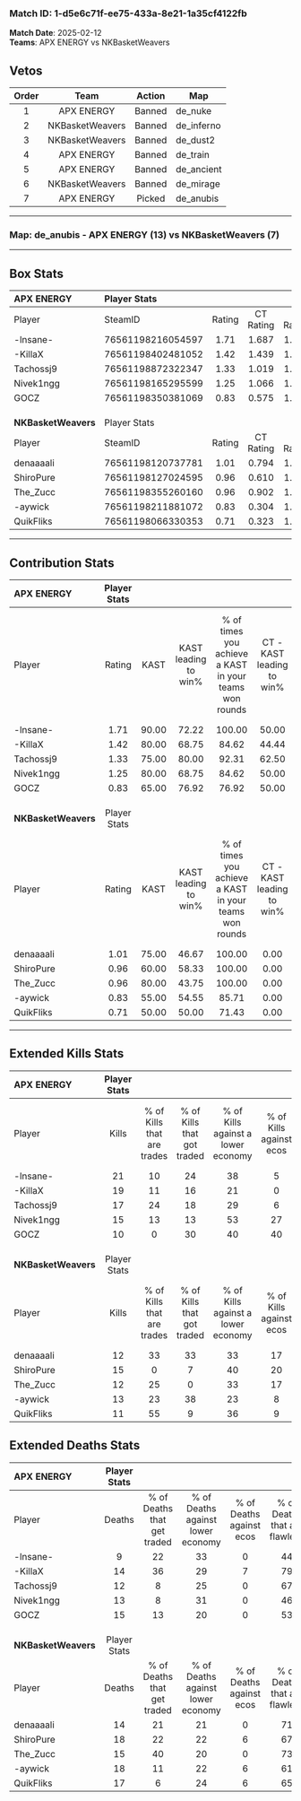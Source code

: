 ### Match ID: 1-d5e6c71f-ee75-433a-8e21-1a35cf4122fb  
**Match Date**: 2025-02-12  
**Teams**: APX ENERGY vs NKBasketWeavers  

## Vetos  

| Order | Team | Action | Map |
| :---: | :--: | :----: | --- |
| 1 | APX ENERGY | Banned | de_nuke |
| 2 | NKBasketWeavers | Banned | de_inferno |
| 3 | NKBasketWeavers | Banned | de_dust2 |
| 4 | APX ENERGY | Banned | de_train |
| 5 | APX ENERGY | Banned | de_ancient |
| 6 | NKBasketWeavers | Banned | de_mirage |
| 7 | APX ENERGY | Picked | de_anubis |

---  

### **Map**: de_anubis - APX ENERGY (13) vs NKBasketWeavers (7)  
---  

## Box Stats  

| **APX ENERGY**      | Player Stats      |        |           |          |       |      |       |         |        |      |     |
| :- | :- | :-: | :-: | :-: | :-: | :-: | :-: | :-: | :-: | :-: | :-: |
| Player              | SteamID           | Rating | CT Rating | T Rating | KAST  | ADR  | Kills | Assists | Deaths | K/D  | HS% |
| -lnsane-            | 76561198216054597 |  1.71  |   1.687   |  1.879   | 90.00 | 89.8 |  21   |    7    |   9    | 2.33 | 42  |
| -KillaX             | 76561198402481052 |  1.42  |   1.439   |  1.735   | 80.00 | 90.5 |  19   |    8    |   14   | 1.36 | 57  |
| Tachossj9           | 76561198872322347 |  1.33  |   1.019   |  1.870   | 75.00 | 88.8 |  17   |    5    |   12   | 1.42 | 47  |
| Nivek1ngg           | 76561198165295599 |  1.25  |   1.066   |  1.602   | 80.00 | 83.2 |  15   |    8    |   13   | 1.15 | 33  |
| GOCZ                | 76561198350381069 |  0.83  |   0.575   |  1.359   | 65.00 | 72.1 |  10   |    7    |   15   | 0.67 | 70  |
|                     |                   |        |           |          |       |      |       |         |        |      |     |
|                     |                   |        |           |          |       |      |       |         |        |      |     |
|                     |                   |        |           |          |       |      |       |         |        |      |     |
| **NKBasketWeavers** | Player Stats      |        |           |          |       |      |       |         |        |      |     |
| Player              | SteamID           | Rating | CT Rating | T Rating | KAST  | ADR  | Kills | Assists | Deaths | K/D  | HS% |
| denaaaali           | 76561198120737781 |  1.01  |   0.794   |  1.294   | 75.00 | 75.0 |  12   |    4    |   14   | 0.86 | 58  |
| ShiroPure           | 76561198127024595 |  0.96  |   0.610   |  1.380   | 60.00 | 85.5 |  15   |    4    |   18   | 0.83 | 73  |
| The_Zucc            | 76561198355260160 |  0.96  |   0.902   |  1.290   | 80.00 | 60.7 |  12   |    1    |   15   | 0.80 | 58  |
| -aywick             | 76561198211881072 |  0.83  |   0.304   |  1.266   | 55.00 | 83.2 |  13   |    3    |   18   | 0.72 | 46  |
| QuikFliks           | 76561198066330353 |  0.71  |   0.323   |  1.005   | 50.00 | 70.8 |  11   |    6    |   17   | 0.65 | 72  |
---  

## Contribution Stats  

| **APX ENERGY**      | Player Stats |       |                      |                                                        |                           |                                                             |                          |                                                            |
| :- | :-: | :-: | :-: | :-: | :-: | :-: | :-: | :-: |
| Player              |    Rating    | KAST  | KAST leading to win% | % of times you achieve a KAST in your teams won rounds | CT - KAST leading to win% | CT - % of times you achieve a KAST in your teams won rounds | T - KAST leading to win% | T - % of times you achieve a KAST in your teams won rounds |
| -lnsane-            |     1.71     | 90.00 |        72.22         |                         100.00                         |           50.00           |                           100.00                            |          100.00          |                           100.00                           |
| -KillaX             |     1.42     | 80.00 |        68.75         |                         84.62                          |           44.44           |                            80.00                            |          100.00          |                           87.50                            |
| Tachossj9           |     1.33     | 75.00 |        80.00         |                         92.31                          |           62.50           |                           100.00                            |          100.00          |                           87.50                            |
| Nivek1ngg           |     1.25     | 80.00 |        68.75         |                         84.62                          |           50.00           |                           100.00                            |          100.00          |                           75.00                            |
| GOCZ                |     0.83     | 65.00 |        76.92         |                         76.92                          |           50.00           |                            60.00                            |          100.00          |                           87.50                            |
|                     |              |       |                      |                                                        |                           |                                                             |                          |                                                            |
|                     |              |       |                      |                                                        |                           |                                                             |                          |                                                            |
|                     |              |       |                      |                                                        |                           |                                                             |                          |                                                            |
| **NKBasketWeavers** | Player Stats |       |                      |                                                        |                           |                                                             |                          |                                                            |
| Player              |    Rating    | KAST  | KAST leading to win% | % of times you achieve a KAST in your teams won rounds | CT - KAST leading to win% | CT - % of times you achieve a KAST in your teams won rounds | T - KAST leading to win% | T - % of times you achieve a KAST in your teams won rounds |
| denaaaali           |     1.01     | 75.00 |        46.67         |                         100.00                         |           0.00            |                            0.00                             |          70.00           |                           100.00                           |
| ShiroPure           |     0.96     | 60.00 |        58.33         |                         100.00                         |           0.00            |                            0.00                             |          77.78           |                           100.00                           |
| The_Zucc            |     0.96     | 80.00 |        43.75         |                         100.00                         |           0.00            |                            0.00                             |          70.00           |                           100.00                           |
| -aywick             |     0.83     | 55.00 |        54.55         |                         85.71                          |           0.00            |                            0.00                             |          66.67           |                           85.71                            |
| QuikFliks           |     0.71     | 50.00 |        50.00         |                         71.43                          |           0.00            |                            0.00                             |          71.43           |                           71.43                            |
---  

## Extended Kills Stats  

| **APX ENERGY**      | Player Stats |                            |                            |                                    |                         |                              |                                 |                                       |                    |           |
| :- | :-: | :-: | :-: | :-: | :-: | :-: | :-: | :-: | :-: | :-: |
| Player              |    Kills     | % of Kills that are trades | % of Kills that got traded | % of Kills against a lower economy | % of Kills against ecos | % of Kills that are flawless | % of Kills that are close duels | % of Kills that are assisted by flash | Pistol Round Kills | AWP Kills |
| -lnsane-            |      21      |             10             |             24             |                 38                 |            5            |              71              |                5                |                   5                   |         0          |     1     |
| -KillaX             |      19      |             11             |             16             |                 21                 |            0            |              79              |                5                |                   0                   |         0          |     2     |
| Tachossj9           |      17      |             24             |             18             |                 29                 |            6            |              71              |                0                |                  24                   |         6          |     1     |
| Nivek1ngg           |      15      |             13             |             13             |                 53                 |           27            |              47              |               20                |                  13                   |         1          |     1     |
| GOCZ                |      10      |             0              |             30             |                 40                 |           40            |              60              |                0                |                  10                   |         0          |     2     |
|                     |              |                            |                            |                                    |                         |                              |                                 |                                       |                    |           |
|                     |              |                            |                            |                                    |                         |                              |                                 |                                       |                    |           |
|                     |              |                            |                            |                                    |                         |                              |                                 |                                       |                    |           |
| **NKBasketWeavers** | Player Stats |                            |                            |                                    |                         |                              |                                 |                                       |                    |           |
| Player              |    Kills     | % of Kills that are trades | % of Kills that got traded | % of Kills against a lower economy | % of Kills against ecos | % of Kills that are flawless | % of Kills that are close duels | % of Kills that are assisted by flash | Pistol Round Kills | AWP Kills |
| denaaaali           |      12      |             33             |             33             |                 33                 |           17            |              75              |                0                |                   0                   |         0          |     0     |
| ShiroPure           |      15      |             0              |             7              |                 40                 |           20            |              47              |                0                |                   7                   |         0          |     1     |
| The_Zucc            |      12      |             25             |             0              |                 33                 |           17            |              67              |                8                |                   0                   |         5          |     2     |
| -aywick             |      13      |             23             |             38             |                 23                 |            8            |              54              |                8                |                   0                   |         0          |     2     |
| QuikFliks           |      11      |             55             |             9              |                 36                 |            9            |              55              |                0                |                   0                   |         0          |     2     |
## Extended Deaths Stats  

| **APX ENERGY**      | Player Stats |                             |                                   |                          |                               |                            |                           |               |
| :- | :-: | :-: | :-: | :-: | :-: | :-: | :-: | :-: |
| Player              |    Deaths    | % of Deaths that get traded | % of Deaths against lower economy | % of Deaths against ecos | % of Deaths that are flawless | % of Deaths that are close | % of Deaths while blinded | Deaths to AWP |
| -lnsane-            |      9       |             22              |                33                 |            0             |              44               |             0              |             0             |       0       |
| -KillaX             |      14      |             36              |                29                 |            7             |              79               |             0              |             0             |       1       |
| Tachossj9           |      12      |              8              |                25                 |            0             |              67               |             8              |             0             |       2       |
| Nivek1ngg           |      13      |              8              |                31                 |            0             |              46               |             0              |             0             |       2       |
| GOCZ                |      15      |             13              |                20                 |            0             |              53               |             7              |             7             |       0       |
|                     |              |                             |                                   |                          |                               |                            |                           |               |
|                     |              |                             |                                   |                          |                               |                            |                           |               |
|                     |              |                             |                                   |                          |                               |                            |                           |               |
| **NKBasketWeavers** | Player Stats |                             |                                   |                          |                               |                            |                           |               |
| Player              |    Deaths    | % of Deaths that get traded | % of Deaths against lower economy | % of Deaths against ecos | % of Deaths that are flawless | % of Deaths that are close | % of Deaths while blinded | Deaths to AWP |
| denaaaali           |      14      |             21              |                21                 |            0             |              71               |             7              |             7             |       0       |
| ShiroPure           |      18      |             22              |                22                 |            6             |              67               |             11             |            22             |       3       |
| The_Zucc            |      15      |             40              |                20                 |            0             |              73               |             0              |             7             |       0       |
| -aywick             |      18      |             11              |                22                 |            6             |              61               |             0              |            11             |       2       |
| QuikFliks           |      17      |              6              |                24                 |            6             |              65               |             12             |             0             |       2       |

